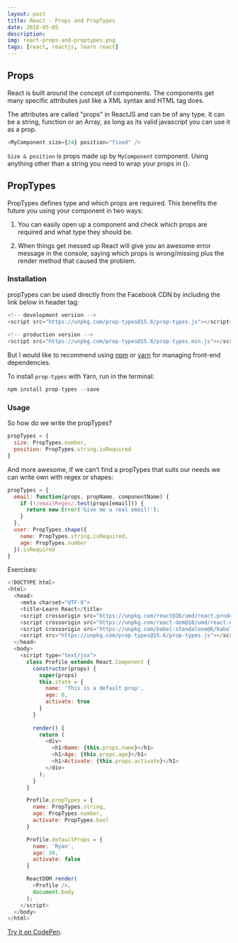 ```yaml
---
layout: post
title: React - Props and PropTypes
date: 2018-05-05
description: 
img: react-props-and-proptypes.png
tags: [react, reactjs, learn react]
---
```


## Props

React is built around the concept of components. The components get many specific attributes just like a XML syntax and HTML tag does.

The attributes are called "props" in ReactJS and can be of any type. It can be a string, function or an Array, as long as its valid javascript you can use it as a prop.

```javascript
<MyComponent size={24} position="fixed" />
```
`Size & position` is props made up by `MyComponent` component. Using anything other than a string you need to wrap your props in {}.

## PropTypes

PropTypes defines type and which props are required. This benefits the future you using your component in two ways:

1. You can easily open up a component and check which props are required and what type they should be.

2. When things get messed up React will give you an awesome error message in the console, saying which props is wrong/missing plus the render method that caused the problem.

### Installation

propTypes can be used directly from the Facebook CDN by including the link below in header tag:

```javascript
<!-- development version -->
<script src="https://unpkg.com/prop-types@15.6/prop-types.js"></script>
 
<!-- production version -->
<script src="https://unpkg.com/prop-types@15.6/prop-types.min.js"></script>
```

But I would like to recommend using [npm](https://www.npmjs.com/) or [yarn](https://yarnpkg.com/lang/en/) for managing front-end dependencies.

To install `prop-types` with Yarn, run in the terminal:

```javascript
npm install prop-types --save
```

### Usage

So how do we write the propTypes?

```javascript
propTypes = {
  size: PropTypes.number,
  position: PropTypes.string.isRequired
}
```

And more awesome, if we can’t find a propTypes that suits our needs we can write own with regex or shapes:

```javascript
propTypes = {
  email: function(props, propName, componentName) {
    if (!/emailRegex/.test(props[email])) {
      return new Error('Give me a real email!');
    }
  },
  user: PropTypes.shape({
    name: PropTypes.string.isRequired,
    age: PropTypes.number
  }).isRequired
}
```

Exercises:

```javascript
<!DOCTYPE html>
<html>
  <head>
    <meta charset="UTF-8">
    <title>Learn React</title>
    <script crossorigin src="https://unpkg.com/react@16/umd/react.production.min.js"></script>
    <script crossorigin src="https://unpkg.com/react-dom@16/umd/react-dom.production.min.js"></script>
    <script crossorigin src="https://unpkg.com/babel-standalone@6/babel.min.js"></script>
    <script src="https://unpkg.com/prop-types@15.6/prop-types.js"></script>
  </head>
  <body>
    <script type="text/jsx">
      class Profile extends React.Component {
        constructor(props) {
          super(props)
          this.state = {
            name: 'This is a default prop',
            age: 0,
            activate: true
          }
        }
        
        render() {
          return ( 
            <div>
              <h1>Name: {this.props.name}</h1>
              <h1>Age: {this.props.age}</h1>
              <h1>Activate: {this.props.activate}</h1>
            </div>
          );
        }
      }

      Profile.propTypes = {
        name: PropTypes.string,
        age: PropTypes.number,
        activate: PropTypes.bool
      }

      Profile.defaultProps = {
        name: 'Ryan',
        age: 30,
        activate: false
      }

      ReactDOM.render(
        <Profile />,
        document.body
      );
    </script>
  </body>
</html>
```

[Try it on CodePen](https://codepen.io/Bunlong/pen/GdMQYO).